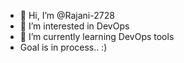 - 👋 Hi, I’m @Rajani-2728
- 👀 I’m interested in DevOps
- 🌱 I’m currently learning DevOps tools
-  Goal is in process.. :)

<!---
Rajani-2728/Rajani-2728 is a ✨ special ✨ repository because its `README.md` (this file) appears on your GitHub profile.
You can click the Preview link to take a look at your changes.
--->
